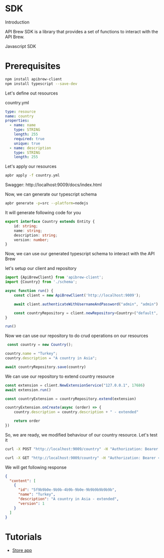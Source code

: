 SDK
====

Introduction

API Brew SDK is a library that provides a set of functions to interact with the API Brew.

Javascript SDK

# Prerequisites

```bash
npm install apibrew-client
npm install typescript --save-dev
```

Let's define out resources

country.yml

```yaml
type: resource
name: country
properties:
  - name: name
    type: STRING
    length: 255
    required: true
    unique: true
  - name: description
    type: STRING
    length: 255
```

Let's apply our resources

```bash
apbr apply -f country.yml
```

Swagger: http://localhost:9009/docs/index.html

Now, we can generate our typescript schema

```bash
apbr generate -p=src --platform=nodejs
```

It will generate following code for you

```typescript
export interface Country extends Entity {
    id: string;
    name: string;
    description: string;
    version: number;
}
```

Now, we can use our generated typescript schema to interact with the API Brew

let's setup our client and repository

```typescript
import {ApiBrewClient} from 'apibrew-client';
import {Country} from './schema';

async function run() {
    const client = new ApiBrewClient('http://localhost:9009');

    await client.authenticateWithUsernameAndPassword("admin", "admin")

    const countryRepository = client.newRepository<Country>("default", "country")
}

run()
```

Now we can use our repository to do crud operations on our resources

```typescript
 const country = new Country();

country.name = "Turkey";
country.description = "A country in Asia";

await countryRepository.save(country)
```

We can use our repository to extend country resource

```typescript
const extension = client.NewExtensionService("127.0.0.1", 17686)
await extension.run()

const countryExtension = countryRepository.extend(extension)

countryExtension.onCreate(async (order) => {
    country.description = country.description + " - extended"

    return order
})
```

So, we are ready, we modified behaviour of our country resource. Let's test it

```bash
curl -X POST "http://localhost:9009/country" -H "Authorization: Bearer <token>" -H "accept: application/json" -H "Content-Type: application/json" -d "{ \"name\": \"Turkey\", \"description\": \"A country in Asia\"}"

curl -X GET "http://localhost:9009/country" -H "Authorization: Bearer <token>" -H "accept: application/json"
```

We will get following response

```json
{
  "content": [
    {
      "id": "5f9b9b0e-9b9b-4b9b-9b0e-9b9b9b9b9b9b",
      "name": "Turkey",
      "description": "A country in Asia - extended",
      "version": 1
    }
  ]
}

```

# Tutorials

- [Store app](https://github.com/apibrew/apibrew/tree/master/examples/store-app/Readme.md)



